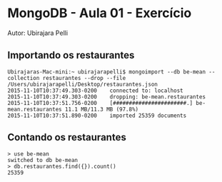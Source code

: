 # MongoDB - Aula 01 - Exercício
Autor: Ubirajara Pelli

## Importando os restaurantes

```
Ubirajaras-Mac-mini:~ ubirajarapelli$ mongoimport --db be-mean --collection restaurantes --drop --file /Users/ubirajarapelli/Desktop/restaurantes.json
2015-11-10T10:37:49.303-0200	connected to: localhost
2015-11-10T10:37:49.303-0200	dropping: be-mean.restaurantes
2015-11-10T10:37:51.756-0200	[#######################.] be-mean.restaurantes	11.1 MB/11.3 MB (97.8%)
2015-11-10T10:37:51.890-0200	imported 25359 documents

```

## Contando os restaurantes

```
> use be-mean
switched to db be-mean
> db.restaurantes.find({}).count()
25359

```